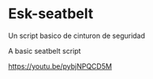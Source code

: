 # Esk-seatbelt

Un script basico de cinturon de seguridad

A basic seatbelt script

https://youtu.be/pybjNPQCD5M

